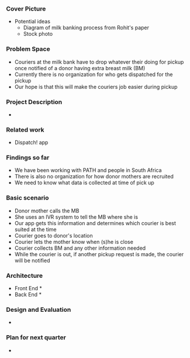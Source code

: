 ### Cover Picture
* Potential ideas
  * Diagram of milk banking process from Rohit's paper
  * Stock photo

### Problem Space
* Couriers at the milk bank have to drop whatever their doing for pickup once notified of a donor having extra breast milk (BM)
* Currently there is no organization for who gets dispatched for the pickup
* Our hope is that this will make the couriers job easier during pickup

### Project Description
*

### Related work
* Dispatch! app

### Findings so far
* We have been working with PATH and people in South Africa
* There is also no organization for how donor mothers are recruited
* We need to know what data is collected at time of pick up

### Basic scenario
* Donor mother calls the MB
* She uses an IVR system to tell the MB where she is
* Our app gets this information and determines which courier is best suited at the time
* Courier goes to donor's location
* Courier lets the mother know when (s)he is close
* Courier collects BM and any other information needed
* While the courier is out, if another pickup request is made, the courier will be notified

### Architecture
* Front End
  *
* Back End 
  * 

### Design and Evaluation
*

### Plan for next quarter
*

